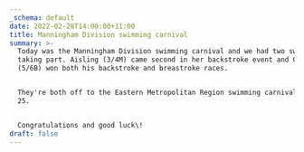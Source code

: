 ```yaml
---
_schema: default
date: 2022-02-28T14:00:00+11:00
title: Manningham Division swimming carnival
summary: >-
  Today was the Manningham Division swimming carnival and we had two swimmers
  taking part. Aisling (3/4M) came second in her backstroke event and Charlie
  (5/6B) won both his backstroke and breastroke races.


  They're both off to the Eastern Metropolitan Region swimming carnival on March
  25.


  Congratulations and good luck\!
draft: false
---
```


